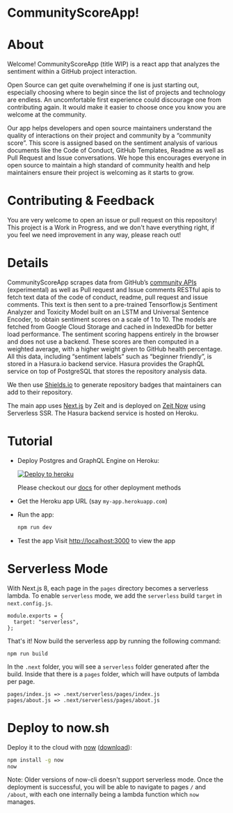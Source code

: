 # CommunityScoreApp!

# About

Welcome! CommunityScoreApp (title WIP) is a react app that analyzes the sentiment within a GitHub project interaction.

Open Source can get quite overwhelming if one is just starting out, especially choosing where to begin since the list of projects and technology are endless. An uncomfortable first experience could discourage one from contributing again. It would make it easier to choose once you know you are welcome at the community.

Our app helps developers and open source maintainers understand the quality of interactions on their project and community by a “community score”. This score is assigned based on the sentiment analysis of various documents like the Code of Conduct, GitHub Templates, Readme as well as Pull Request and Issue conversations. We hope this encourages everyone in open source to maintain a high standard of community health and help maintainers ensure their project is welcoming as it starts to grow.

# Contributing & Feedback

You are very welcome to open an issue or pull request on this repository! This project is a Work in Progress, and we don't have everything right,
if you feel we need improvement in any way, please reach out!

# Details

CommunityScoreApp scrapes data from GitHub’s [community APIs](https://developer.github.com/v3/repos/community/) (experimental) as well as Pull request and Issue comments RESTful apis to fetch text data of the code of conduct, readme, pull request and issue comments. This text is then sent to a pre-trained Tensorflow.js Sentiment Analyzer and Toxicity Model built on an LSTM and Universal Sentence Encoder, to obtain sentiment scores on a scale of 1 to 10. The models are fetched from Google Cloud Storage and cached in IndexedDb for better load performance. The sentiment scoring happens entirely in the browser and does not use a backend. These scores are then computed in a weighted average, with a higher weight given to GitHub health percentage. All this data, including “sentiment labels” such as “beginner friendly”, is stored in a Hasura.io backend service. Hasura provides the GraphQL service on top of PostgreSQL that stores the repository analysis data.

We then use [Shields.io](https://shields.io/) to generate repository badges that maintainers can add to their repository.

The main app uses [Next.js](https://nextjs.org/) by Zeit and is deployed on [Zeit Now](https://zeit.co/home) using Serverless SSR. The Hasura backend service is hosted on Heroku.

# Tutorial

- Deploy Postgres and GraphQL Engine on Heroku:

  [![Deploy to heroku](https://www.herokucdn.com/deploy/button.svg)](https://heroku.com/deploy?template=https://github.com/hasura/graphql-engine-heroku)

  Please checkout our [docs](https://docs.hasura.io/1.0/graphql/manual/deployment/index.html) for other deployment methods

- Get the Heroku app URL (say `my-app.herokuapp.com`)

- Run the app:
  ```bash
  npm run dev
  ```
- Test the app
  Visit [http://localhost:3000](http://localhost:3000) to view the app

# Serverless Mode

With Next.js 8, each page in the `pages` directory becomes a serverless lambda. To enable `serverless` mode, we add the `serverless` build `target` in `next.config.js`.

```
module.exports = {
  target: "serverless",
};
```

That's it! Now build the serverless app by running the following command:

```
npm run build
```

In the `.next` folder, you will see a `serverless` folder generated after the build. Inside that there is a `pages` folder, which will have outputs of lambda per page.

```
pages/index.js => .next/serverless/pages/index.js
pages/about.js => .next/serverless/pages/about.js
```

# Deploy to now.sh

Deploy it to the cloud with [now](https://zeit.co/now) ([download](https://zeit.co/download)):

```bash
npm install -g now
now
```

Note: Older versions of now-cli doesn't support serverless mode.
Once the deployment is successful, you will be able to navigate to pages `/` and `/about`, with each one internally being a lambda function which `now` manages.
